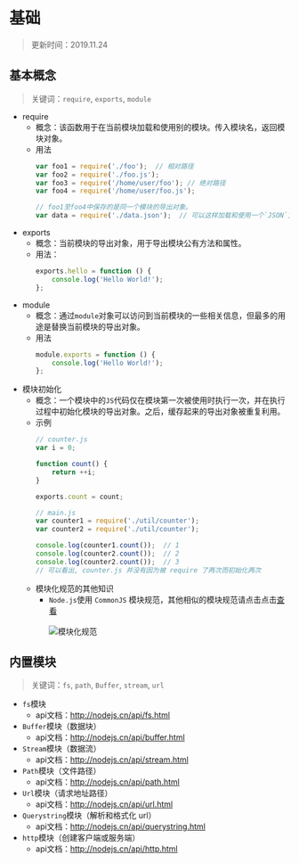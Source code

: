 # 基础
> 更新时间：2019.11.24
## 基本概念
> 关键词：`require`, `exports`, `module`

* require
  * 概念：该函数用于在当前模块加载和使用别的模块。传入模块名，返回模块对象。
  * 用法
    ```js
    var foo1 = require('./foo');  // 相对路径
    var foo2 = require('./foo.js');
    var foo3 = require('/home/user/foo'); // 绝对路径
    var foo4 = require('/home/user/foo.js');

    // foo1至foo4中保存的是同一个模块的导出对象。
    var data = require('./data.json');  // 可以这样加载和使用一个`JSON`文件
    ```
* exports
  * 概念：当前模块的导出对象，用于导出模块公有方法和属性。 
  * 用法：
    ```js
    exports.hello = function () {
        console.log('Hello World!');
    };
    ```
* module
  * 概念：通过`module`对象可以访问到当前模块的一些相关信息，但最多的用途是替换当前模块的导出对象。
  * 用法
    ```js
    module.exports = function () {
        console.log('Hello World!');
    };
    ``` 
* 模块初始化
  * 概念：一个模块中的`JS`代码仅在模块第一次被使用时执行一次，并在执行过程中初始化模块的导出对象。之后，缓存起来的导出对象被重复利用。 
  * 示例
    ```js
    // counter.js
    var i = 0;

    function count() {
        return ++i;
    }

    exports.count = count;

    // main.js
    var counter1 = require('./util/counter');
    var counter2 = require('./util/counter');

    console.log(counter1.count());  // 1
    console.log(counter2.count());  // 2
    console.log(counter2.count());  // 3
    // 可以看出, counter.js 并没有因为被 require 了两次而初始化两次
    ```
  * 模块化规范的其他知识
    * `Node.js`使用 `CommonJS` 模块规范，其他相似的模块规范请点击点击[查看](https://juejin.im/post/5c17ad756fb9a049ff4e0a62) <br>
  <br>![模块化规范](https://wuqiongjie.github.io/qjie-note/static/module-rule.png)   

## 内置模块
> 关键词：`fs`, `path`, `Buffer`, `stream`, `url`

* `fs`模块
  * api文档：http://nodejs.cn/api/fs.html
* `Buffer`模块（数据块）
  * api文档：http://nodejs.cn/api/buffer.html
* `Stream`模块（数据流）
  * api文档：http://nodejs.cn/api/stream.html
* `Path`模块（文件路径）
  * api文档：http://nodejs.cn/api/path.html
* `Url`模块（请求地址路径）
  * api文档：http://nodejs.cn/api/url.html
* `Querystring`模块（解析和格式化 url）
  * api文档：http://nodejs.cn/api/querystring.html
* `http`模块（创建客户端或服务端）
  * api文档：http://nodejs.cn/api/http.html    